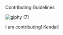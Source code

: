 Contributing Guidelines 


![giphy (7)](https://user-images.githubusercontent.com/105749662/169419920-13be1c7c-27aa-42f2-b9f1-3cfc2bdafa80.gif)


I am contributing! Kendall
